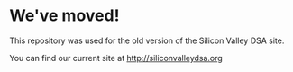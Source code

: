 # We've moved!

This repository was used for the old version of the Silicon Valley DSA site.

You can find our current site at http://siliconvalleydsa.org
